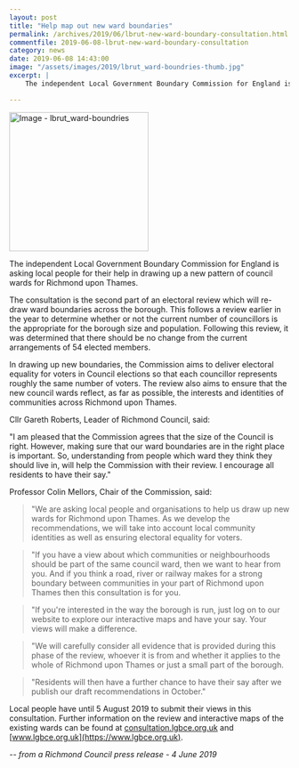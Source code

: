 ```yaml
---
layout: post
title: "Help map out new ward boundaries"
permalink: /archives/2019/06/lbrut-new-ward-boundary-consultation.html
commentfile: 2019-06-08-lbrut-new-ward-boundary-consultation
category: news
date: 2019-06-08 14:43:00
image: "/assets/images/2019/lbrut_ward-boundries-thumb.jpg"
excerpt: |
    The independent Local Government Boundary Commission for England is asking local people for their help in drawing up a new pattern of council wards for Richmond upon Thames.

---
```

<a href="/assets/images/2019/lbrut_ward-boundries.jpg" title="Click for a larger image"><img src="/assets/images/2019/lbrut_ward-boundries-thumb.jpg" width="250" alt="Image - lbrut_ward-boundries"  class="photo right"/></a>

The independent Local Government Boundary Commission for England is asking local people for their help in drawing up a new pattern of council wards for Richmond upon Thames.

The consultation is the second part of an electoral review which will re-draw ward boundaries across the borough. This follows a review earlier in the year to determine whether or not the current number of councillors is the appropriate for the borough size and population. Following this review, it was determined that there should be no change from the current arrangements of 54 elected members.

In drawing up new boundaries, the Commission aims to deliver electoral equality for voters in Council elections so that each councillor represents roughly the same number of voters. The review also aims to ensure that the new council wards reflect, as far as possible, the interests and identities of communities across Richmond upon Thames.

Cllr Gareth Roberts, Leader of Richmond Council, said:

"I am pleased that the Commission agrees that the size of the Council is right. However, making sure that our ward boundaries are in the right place is important. So, understanding from people which ward they think they should live in, will help the Commission with their review. I encourage all residents to have their say."

Professor Colin Mellors, Chair of the Commission, said:

> "We are asking local people and organisations to help us draw up new wards for Richmond upon Thames. As we develop the recommendations, we will take into account local community identities as well as ensuring electoral equality for voters.

> "If you have a view about which communities or neighbourhoods should be part of the same council ward, then we want to hear from you. And if you think a road, river or railway makes for a strong boundary between communities in your part of Richmond upon Thames then this consultation is for you.

> "If you're interested in the way the borough is run, just log on to our website to explore our interactive maps and have your say. Your views will make a difference.

> "We will carefully consider all evidence that is provided during this phase of the review, whoever it is from and whether it applies to the whole of Richmond upon Thames or just a small part of the borough.

> "Residents will then have a further chance to have their say after we publish our draft recommendations in October."

Local people have until 5 August 2019 to submit their views in this consultation. Further information on the review and interactive maps of the existing wards can be found at [consultation.lgbce.org.uk](https://consultation.lgbce.org.uk) and [www.lgbce.org.uk](https://www.lgbce.org.uk).


<cite>-- from a Richmond Council press release - 4 June 2019</cite>
